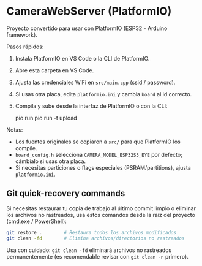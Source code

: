 # CameraWebServer (PlatformIO)

Proyecto convertido para usar con PlatformIO (ESP32 - Arduino framework).

Pasos rápidos:

1. Instala PlatformIO en VS Code o la CLI de PlatformIO.
2. Abre esta carpeta en VS Code.
3. Ajusta las credenciales WiFi en `src/main.cpp` (ssid / password).
4. Si usas otra placa, edita `platformio.ini` y cambia `board` al id correcto.
5. Compila y sube desde la interfaz de PlatformIO o con la CLI:

   pio run
   pio run -t upload

Notas:
- Los fuentes originales se copiaron a `src/` para que PlatformIO los compile.
- `board_config.h` selecciona `CAMERA_MODEL_ESP32S3_EYE` por defecto; cámbialo si usas otra placa.
- Si necesitas particiones o flags especiales (PSRAM/partitions), ajusta `platformio.ini`.

Git quick-recovery commands
--------------------------
Si necesitas restaurar tu copia de trabajo al último commit limpio o eliminar los archivos no rastreados, usa estos comandos desde la raíz del proyecto (cmd.exe / PowerShell):

```bash
git restore .        # Restaura todos los archivos modificados
git clean -fd        # Elimina archivos/directorios no rastreados
```

Usa con cuidado: `git clean -fd` eliminará archivos no rastreados permanentemente (es recomendable revisar con `git clean -n` primero).
